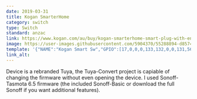 ```yaml
---
date: 2019-03-31
title: Kogan SmarterHome
category: switch
type: Switch
standard: anzac
link: https://www.kogan.com/au/buy/kogan-smarterhome-smart-plug-with-energy-meter-pack-of-4-kogan/
image: https://user-images.githubusercontent.com/5904370/55288894-d8574380-53be-11e9-9738-0a801b0705b5.png
template: '{"NAME":"Kogan Smart Sw","GPIO":[17,0,0,0,133,132,0,0,131,56,21,0,0],"FLAG":0,"BASE":18}' 
link_alt: 
---
```


Device is a rebranded Tuya, the Tuya-Convert project is capiable of changing the firmware without even opening the device. I used Sonoff-Tasmota 6.5 firmware (the included Sonoff-Basic or download the full Sonoff if you want additional features).
